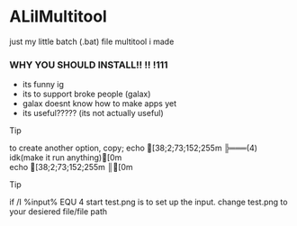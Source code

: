 # ALilMultitool
just my little batch (.bat) file multitool i made 
### WHY YOU SHOULD INSTALL!! !! !111
- its funny ig
- its to support broke people (galax)
- galax doesnt know how to make apps yet
- its useful????? (its not actually useful)

> [!TIP]
>to create another option, copy;
> echo [38;2;73;152;255m        ╠═══(4) idk(make it run anything)[0m  
> echo [38;2;73;152;255m        ║[0m

> [!TIP]
> if /I %input% EQU 4 start test.png
> is to set up the input.
> change test.png to your desiered file/file path
